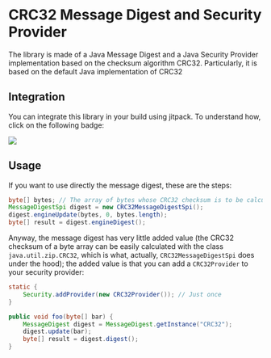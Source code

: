 # CRC32 Message Digest and Security Provider

The library is made of a Java Message Digest and a Java Security  Provider implementation based on the checksum algorithm CRC32. Particularly, it is based on the default Java implementation of CRC32

## Integration

You can integrate this library in your build using jitpack. To understand how, click on the following badge:

[![](https://jitpack.io/v/kekolab/crc32mdsp.svg)](https://jitpack.io/#kekolab/crc32mdsp)

## Usage

If you want to use directly the message digest, these are the steps:

```java
byte[] bytes; // The array of bytes whose CRC32 checksum is to be calculated
MessageDigestSpi digest = new CRC32MessageDigestSpi();
digest.engineUpdate(bytes, 0, bytes.length);
byte[] result = digest.engineDigest();
```

Anyway, the message digest has very little added value (the CRC32 checksum of a byte array can be easily calculated with the class `java.util.zip.CRC32`, which is what, actually, `CRC32MessageDigestSpi` does under the hood); the added value is that you can add a `CRC32Provider` to your security provider:

```java
static {
    Security.addProvider(new CRC32Provider()); // Just once
}

public void foo(byte[] bar) {
    MessageDigest digest = MessageDigest.getInstance("CRC32");
    digest.update(bar);
    byte[] result = digest.digest();
}
```
